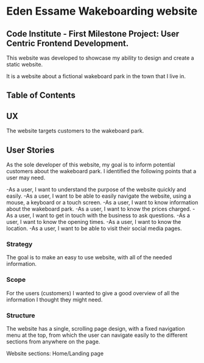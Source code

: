 # Eden Essame Wakeboarding website

## Code Institute - First Milestone Project: User Centric Frontend Development.

This website was developed to showcase my ability to design and create a static website.

It is a website about a fictional wakeboard park in the town that I live in.

## Table of Contents

## UX
The website targets customers to the wakeboard park.

## User Stories
As the sole developer of this website, my goal is to inform potential customers about the wakeboard park.
I identified the following points that a user may need.

-As a user, I want to understand the purpose of the website quickly and easily.
-As a user, I want to be able to easily navigate the website, using a mouse, a keyboard or a touch screen.
-As a user, I want to know information about the wakeboard park.
-As a user, I want to know the prices charged.
-As a user, I want to get in touch with the business to ask questions.
-As a user, I want to know the opening times.
-As a user, I want to know the location.
-As a user, I want to be able to visit their social media pages.

### Strategy
The goal is to make an easy to use website, with all of the needed information.

### Scope
For the users (customers) I wanted to give a good overview of all the information I thought they might need.

### Structure
The website has a single, scrolling page design, with a fixed navigation menu at the top, from which the user can navigate easily to the different sections from anywhere on the page.

Website sections:
Home/Landing page